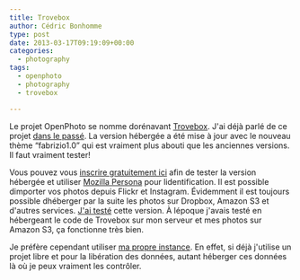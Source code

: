 ```yaml
---
title: Trovebox
author: Cédric Bonhomme
type: post
date: 2013-03-17T09:19:09+00:00
categories:
  - photography
tags:
  - openphoto
  - photography
  - trovebox

---
```

Le projet OpenPhoto se nomme dorénavant [Trovebox][1]. J'ai déjà parlé de ce projet [dans le passé][2]. La version hébergée a été mise à jour avec le nouveau thème &#8220;fabrizio1.0&#8221; qui est vraiment plus abouti que les anciennes versions. Il faut vraiment tester!

Vous pouvez vous [inscrire gratuitement ici][3] afin de tester la version hébergée et utiliser [Mozilla Persona][4] pour lidentification. Il est possible dimporter vos photos depuis Flickr et Instagram. Évidemment il est toujours possible dhéberger par la suite les photos sur Dropbox, Amazon S3 et d'autres services. [J'ai testé][5] cette version. À lépoque j'avais testé en hébergeant le code de Trovebox sur mon serveur et mes photos sur Amazon S3, ça fonctionne très bien.

Je préfère cependant utiliser [ma propre instance][6]. En effet, si déjà j'utilise un projet libre et pour la libération des données, autant héberger ces données là où je peux vraiment les contrôler.

 [1]: http://blog.theopenphotoproject.org/post/41541186074/say-hello-to-trovebox
 [2]: http://blog.cedricbonhomme.org/2012/04/09/quelques-nouvelles-a-propos-dopenphoto/
 [3]: https://trovebox.com/
 [4]: https://login.persona.org/
 [5]: https://cedricbonhomme.trovebox.com/
 [6]: http://photos.cedricbonhomme.org/